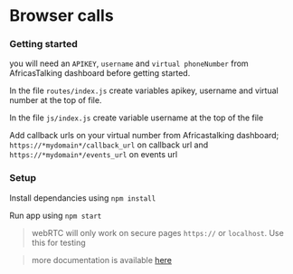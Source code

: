 # Browser calls

### Getting started
you will need an `APIKEY`, `username` and `virtual phoneNumber` from AfricasTalking dashboard before getting started.

In the file `routes/index.js` create variables apikey, username and virtual number at the top of file.

In the file `js/index.js` create variable username at the top of the file

Add callback urls on your virtual number from Africastalking dashboard;
`https://*mydomain*/callback_url` on callback url and `https://*mydomain*/events_url` on events url

### Setup
Install dependancies using `npm install`

Run app using `npm start`

> webRTC will only work on secure pages `https://` or `localhost`. Use this for testing

> more documentation is available [here](https://www.npmjs.com/package/africastalking-client)